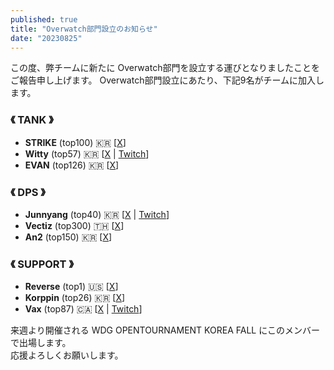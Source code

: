 ```yaml
---
published: true
title: "Overwatch部門設立のお知らせ"
date: "20230825"
---
```


この度、弊チームに新たに Overwatch部門を設立する運びとなりましたことを ご報告申し上げます。
Overwatch部門設立にあたり、下記9名がチームに加入します。

### 《 TANK 》

- **STRIKE** (top100) 🇰🇷 [[X](https://x.com/_strikeow_)]
- **Witty** (top57) 🇰🇷 [[X](https://x.com/OwWitty) | [Twitch](https://twitch.tv/witty_ow)]
- **EVAN** (top126) 🇰🇷 [[X](https://x.com/seungbin9511)]

### 《 DPS 》

- **Junnyang** (top40) 🇰🇷 [[X](https://x.com/junnyang77_ow) | [Twitch](https://twitch.tv/junnyang77)]
- **Vectiz** (top300) 🇹🇭 [[X](https://x.com/vectiz_)]
- **An2** (top150) 🇰🇷 [[X](https://x.com/An2indae)]

### 《 SUPPORT 》

- **Reverse** (top1) 🇺🇸 [[X](https://x.com/reverse094)]
- **Korppin** (top26) 🇰🇷 [[X](https://x.com/ow_KORPPIN)]
- **Vax** (top87) 🇨🇦 [[X](https://x.com/vaxtru) | [Twitch](https://twitch.tv/vaxtru)]

来週より開催される WDG OPENTOURNAMENT KOREA FALL にこのメンバーで出場します。  
応援よろしくお願いします。
